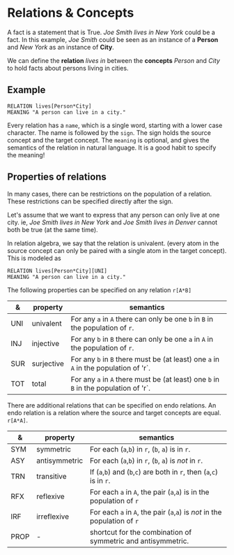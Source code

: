 # Relations & Concepts

A fact is a statement that is True. *Joe Smith lives in New York* could be a fact. In this example, *Joe Smith* could be seen as an instance of a **Person** and *New York* as an instance of **City**. 

We can define the **relation** *lives in* between the **concepts** *Person* and *City* to hold facts about persons living in cities.  


## Example

    RELATION lives[Person*City]
    MEANING "A person can live in a city."

Every relation has a `name`, which is a single word, starting with a lower case character.
The name is followed by the `sign`. The sign holds the source concept and the target concept. 
The `meaning` is optional, and gives the semantics of the relation in natural language. It is a good habit to specify the meaning!

## Properties of relations
In many cases, there can be restrictions on the population of a relation. These restrictions can be specified directly after the sign.

Let's assume that we want to express that any person can only live at one city. ie, *Joe Smith lives in New York* and *Joe Smith lives in Denver* cannot both be true (at the same time). 

In relation algebra, we say that the relation is univalent. (every atom in the source concept can only be paired with a single atom in the target concept). This is modeled as

    RELATION lives[Person*City][UNI]
    MEANING "A person can live in a city."

The following properties can be specified on any relation `r[A*B]`

| & | property | semantics |
| -- | -- | -- |
| UNI | univalent | For any `a` in `A` there can only be one `b` in `B` in the population of `r`. | 
| INJ | injective | For any `b` in `B` there can only be one `a` in `A` in the population of `r`. | 
| SUR | surjective | For any `b` in `B` there must be (at least) one `a` in `A` in the population of 'r`. | 
| TOT | total | For any `a` in `A` there must be (at least) one `b` in `B` in the population of 'r`. | 

There are additional relations that can be specified on endo relations. An endo relation is a relation where the source and target concepts are equal. `r[A*A]`.

| & | property | semantics |
| -- | -- | -- |
| SYM | symmetric | For each (`a`,`b`) in `r`, (`b`, `a`) is in `r`.| 
| ASY | antisymmetric | For each (`a`,`b`) in `r`, (`b`, `a`) is *not* in `r`. | 
| TRN | transitive | If (`a`,`b`) and (`b`,`c`) are both in `r`, then (`a`,`c`) is in `r`. | 
| RFX | reflexive | For each `a` in `A`, the pair (`a`,`a`) is in the population of `r`  | 
| IRF | irreflexive | For each `a` in `A`, the pair (`a`,`a`) is *not* in the population of `r` | 
| PROP | - | shortcut for the combination of symmetric and antisymmetric.| 
